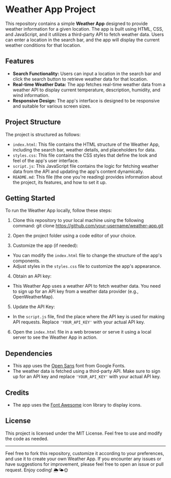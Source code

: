 # Weather App Project

This repository contains a simple **Weather App** designed to provide weather information for a given location. The app is built using HTML, CSS, and JavaScript, and it utilizes a third-party API to fetch weather data. Users can enter a location in the search bar, and the app will display the current weather conditions for that location.

## Features

- **Search Functionality:** Users can input a location in the search bar and click the search button to retrieve weather data for that location.
- **Real-time Weather Data:** The app fetches real-time weather data from a weather API to display current temperature, description, humidity, and wind information.
- **Responsive Design:** The app's interface is designed to be responsive and suitable for various screen sizes.

## Project Structure

The project is structured as follows:

- `index.html`: This file contains the HTML structure of the Weather App, including the search bar, weather details, and placeholders for data.
- `styles.css`: This file contains the CSS styles that define the look and feel of the app's user interface.
- `script.js`: This JavaScript file contains the logic for fetching weather data from the API and updating the app's content dynamically.
- `README.md`: This file (the one you're reading) provides information about the project, its features, and how to set it up.

## Getting Started

To run the Weather App locally, follow these steps:

1. Clone this repository to your local machine using the following command:
   git clone https://github.com/your-username/weather-app.git

2. Open the project folder using a code editor of your choice.

3. Customize the app (if needed):
- You can modify the `index.html` file to change the structure of the app's components.
- Adjust styles in the `styles.css` file to customize the app's appearance.

4. Obtain an API key:
- This Weather App uses a weather API to fetch weather data. You need to sign up for an API key from a weather data provider (e.g., OpenWeatherMap).

5. Update the API Key:
- In the `script.js` file, find the place where the API key is used for making API requests. Replace `'YOUR_API_KEY'` with your actual API key.

6. Open the `index.html` file in a web browser or serve it using a local server to see the Weather App in action.

## Dependencies

- This app uses the [Open Sans](https://fonts.google.com/specimen/Open+Sans) font from Google Fonts.
- The weather data is fetched using a third-party API. Make sure to sign up for an API key and replace `'YOUR_API_KEY'` with your actual API key.

## Credits

- The app uses the [Font Awesome](https://fontawesome.com/) icon library to display icons.

## License

This project is licensed under the MIT License. Feel free to use and modify the code as needed.

---

Feel free to fork this repository, customize it according to your preferences, and use it to create your own Weather App. If you encounter any issues or have suggestions for improvement, please feel free to open an issue or pull request. Enjoy coding! 🌦️🌤️🌞
